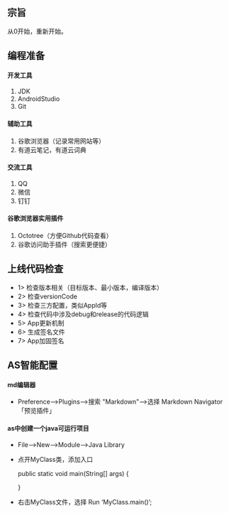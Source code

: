 ## 宗旨
从0开始，重新开始。

## 编程准备 
#### 开发工具
1.  JDK
2.  AndroidStudio
3.  Git

#### 辅助工具
1.  谷歌浏览器（记录常用网站等）
2.  有道云笔记，有道云词典

#### 交流工具
1.  QQ
2.  微信 
3.  钉钉

#### 谷歌浏览器实用插件
1.  Octotree（方便Github代码查看）
2.  谷歌访问助手插件（搜索更便捷）

## 上线代码检查
* 1> 检查版本相关（目标版本、最小版本，编译版本）
* 2> 检查versionCode
* 3> 检查三方配置，类似AppId等
* 4> 检查代码中涉及debug和release的代码逻辑
* 5> App更新机制
* 6> 生成签名文件
* 7> App加固签名


## AS智能配置
#### md编辑器
*  Preference——>Plugins——>搜索 "Markdown"——>选择 Markdown
   Navigator「预览插件」
  
#### as中创建一个java可运行项目
*  File—>New—>Module—>Java Library
*  点开MyClass类，添加入口 

    public static void main(String[] args) {
        
    }
* 右击MyClass文件，选择 Run ‘MyClass.main()’;

